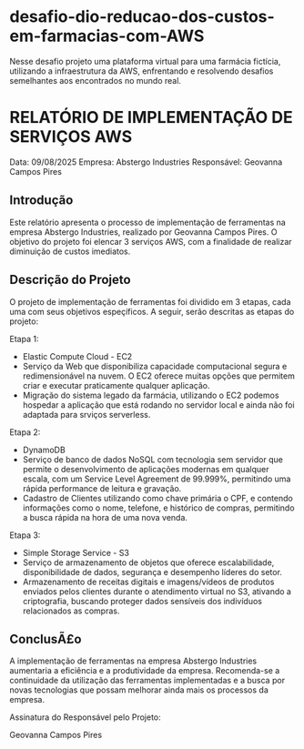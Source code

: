 # desafio-dio-reducao-dos-custos-em-farmacias-com-AWS
Nesse desafio projeto uma plataforma virtual para uma farmácia fictícia, utilizando a infraestrutura da AWS, enfrentando e resolvendo desafios semelhantes aos encontrados no mundo real.

# RELATÓRIO DE IMPLEMENTAÇÃO DE SERVIÇOS AWS

Data: 09/08/2025
Empresa: Abstergo Industries 
Responsável: Geovanna Campos Pires

## Introdução
Este relatório apresenta o processo de implementação de ferramentas na empresa Abstergo Industries, realizado por Geovanna Campos Pires. O objetivo do projeto foi elencar 3 serviços AWS, com a finalidade de realizar diminuição de custos imediatos.

## Descrição do Projeto
O projeto de implementação de ferramentas foi dividido em 3 etapas, cada uma com seus objetivos espeçí­ficos. A seguir, serão descritas as etapas do projeto:

Etapa 1: 
- Elastic Compute Cloud - EC2
- Serviço da Web que disponibiliza capacidade computacional segura e redimensionável na nuvem. O EC2 oferece muitas opções que permitem criar e executar praticamente qualquer aplicação.
- Migração do sistema legado da farmácia, utilizando o EC2 podemos hospedar a aplicação que está rodando no servidor local e ainda não foi adaptada para srviços serverless.

Etapa 2: 
- DynamoDB
- Serviço de banco de dados NoSQL com tecnologia sem servidor que permite o desenvolvimento de aplicações modernas em qualquer escala, com um Service Level Agreement de 99.999%, permitindo uma rápida performance de leitura e gravação.
- Cadastro de Clientes utilizando como chave primária o CPF, e contendo informações como o nome, telefone, e histórico de compras, permitindo a busca rápida na hora de uma nova venda. 

Etapa 3: 
- Simple Storage Service - S3
- Serviço de armazenamento de objetos que oferece escalabilidade, disponibilidade de dados, segurança e desempenho líderes do setor.
- Armazenamento de receitas digitais e imagens/vídeos de produtos enviados pelos clientes durante o atendimento virtual no S3, ativando a criptografia, buscando proteger dados sensíveis dos indivíduos relacionados as compras. 

## ConclusÃ£o
A implementação de ferramentas na empresa Abstergo Industries aumentaria a eficiência e a produtividade da empresa. Recomenda-se a continuidade da utilização das ferramentas implementadas e a busca por novas tecnologias que possam melhorar ainda mais os processos da empresa.


Assinatura do Responsável pelo Projeto:

Geovanna Campos Pires
